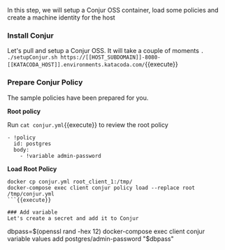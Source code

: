 In this step, we will setup a Conjur OSS container, load some policies and create a machine identity for the host

### Install Conjur
Let's pull and setup a Conjur OSS.   It will take a couple of moments
`. ./setupConjur.sh https://[[HOST_SUBDOMAIN]]-8080-[[KATACODA_HOST]].environments.katacoda.com/`{{execute}}

### Prepare Conjur Policy
The sample policies have been prepared for you. 

**Root policy**

Run `cat conjur.yml`{{execute}} to review the root policy
```
- !policy
  id: postgres
  body:
    - !variable admin-password
```



**Load Root Policy**

```
docker cp conjur.yml root_client_1:/tmp/
docker-compose exec client conjur policy load --replace root /tmp/conjur.yml
```{{execute}}

### Add variable
Let's create a secret and add it to Conjur

```
dbpass=$(openssl rand -hex 12)
docker-compose exec client conjur variable values add postgres/admin-password "$dbpass" 
```{{execute}}

